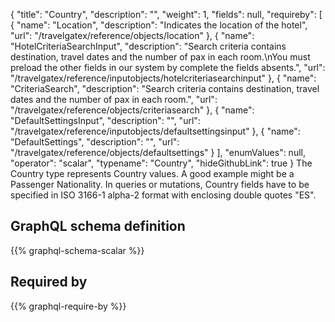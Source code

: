 {
  "title": "Country",
  "description": "",
  "weight": 1,
  "fields": null,
  "requireby": [
    {
      "name": "Location",
      "description": "Indicates the location of the hotel",
      "url": "/travelgatex/reference/objects/location"
    },
    {
      "name": "HotelCriteriaSearchInput",
      "description": "Search criteria contains destination, travel dates and the number of pax in each room.\nYou must preload the other fields in our system by complete the fields absents.",
      "url": "/travelgatex/reference/inputobjects/hotelcriteriasearchinput"
    },
    {
      "name": "CriteriaSearch",
      "description": "Search criteria contains destination, travel dates and the number of pax in each room.",
      "url": "/travelgatex/reference/objects/criteriasearch"
    },
    {
      "name": "DefaultSettingsInput",
      "description": "",
      "url": "/travelgatex/reference/inputobjects/defaultsettingsinput"
    },
    {
      "name": "DefaultSettings",
      "description": "",
      "url": "/travelgatex/reference/objects/defaultsettings"
    }
  ],
  "enumValues": null,
  "operator": "scalar",
  "typename": "Country",
  "hideGithubLink": true
}
The Country type represents Country values. A good example might be a Passenger Nationality.
In queries or mutations, Country fields have to be specified in ISO 3166-1 alpha-2 format with enclosing double quotes "ES".
## GraphQL schema definition

{{% graphql-schema-scalar %}}

## Required by

{{% graphql-require-by %}}
